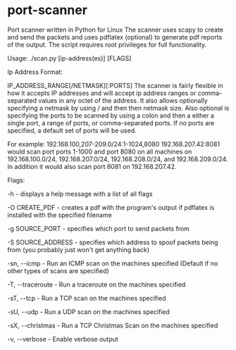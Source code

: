# port-scanner
Port scanner written in Python for Linux
The scanner uses scapy to create and send the packets and uses pdflatex (optional) to generate pdf reports of the output. The script requires root privileges for full functionality.

Usage: ./scan.py [ip-address(es)] [FLAGS]

Ip Address Format:

IP_ADDRESS_RANGE[/NETMASK][:PORTS]
The scanner is fairly flexible in how it accepts IP addresses and will accept ip address ranges or comma-separated values in any octet of the address. It also allows optionally specifying a netmask by using / and then then netmask size. Also optional is specifying the ports to be scanned by using a colon and then a either a single port, a range of ports, or comma-separated ports. If no ports are specified, a default set of ports will be used.

For example:
192.168.100,207-209.0/24:1-1024,8080 192.168.207.42:8081 would scan port ports 1-1000 and port 8080 on all machines on 192.168.100.0/24, 192.168.207.0/24, 192.168.208.0/24, and 192.168.209.0/24. In addition it would also scan port 8081 on 192.168.207.42.

Flags:

-h - displays a help message with a list of all flags

-O CREATE_PDF - creates a pdf with the program's output if pdflatex is installed with the specified filename

-g SOURCE_PORT - specifies which port to send packets from

-S SOURCE_ADDRESS - specifies which address to spoof packets being from (you probably just won't get anything back)

-sn, --icmp - Run an ICMP scan on the machines specified (Default if no other types of scans are specified)

-T, --traceroute - Run a traceroute on the machines specified

-sT, --tcp - Run a TCP scan on the machines specified

-sU, --udp - Run a UDP scan on the machines specified

-sX, --christmas - Run a TCP Christmas Scan on the machines specified

-v, --verbose - Enable verbose output
